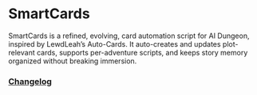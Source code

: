 # SmartCards
SmartCards is a refined, evolving, card automation script for AI Dungeon, inspired by LewdLeah’s Auto-Cards. It auto-creates and updates plot-relevant cards, supports per-adventure scripts, and keeps story memory organized without breaking immersion.
### [Changelog](https://github.com/Kaisersaphan/SmartCards/blob/main/CHANGELOG)
